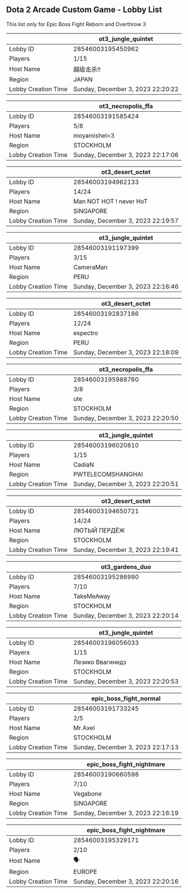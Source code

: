 ## Dota 2 Arcade Custom Game - Lobby List

This list only for Epic Boss Fight Reborn and Overthrow 3

|  | ot3_jungle_quintet |
| ------ | ------ |
| Lobby ID | 28546003195450962 |
| Players | 1/15 |
| Host Name | 越级击杀!! |
| Region | JAPAN |
| Lobby Creation Time | Sunday, December 3, 2023 22:20:22 |


|  | ot3_necropolis_ffa |
| ------ | ------ |
| Lobby ID | 28546003191585424 |
| Players | 5/8 |
| Host Name | moyamishel<3 |
| Region | STOCKHOLM |
| Lobby Creation Time | Sunday, December 3, 2023 22:17:06 |


|  | ot3_desert_octet |
| ------ | ------ |
| Lobby ID | 28546003194962133 |
| Players | 14/24 |
| Host Name | Man NOT HOT ! never HoT |
| Region | SINGAPORE |
| Lobby Creation Time | Sunday, December 3, 2023 22:19:57 |


|  | ot3_jungle_quintet |
| ------ | ------ |
| Lobby ID | 28546003191197399 |
| Players | 3/15 |
| Host Name | CameraMan |
| Region | PERU |
| Lobby Creation Time | Sunday, December 3, 2023 22:16:46 |


|  | ot3_desert_octet |
| ------ | ------ |
| Lobby ID | 28546003192837186 |
| Players | 12/24 |
| Host Name | espectro |
| Region | PERU |
| Lobby Creation Time | Sunday, December 3, 2023 22:18:09 |


|  | ot3_necropolis_ffa |
| ------ | ------ |
| Lobby ID | 28546003195988760 |
| Players | 3/8 |
| Host Name | ute |
| Region | STOCKHOLM |
| Lobby Creation Time | Sunday, December 3, 2023 22:20:50 |


|  | ot3_jungle_quintet |
| ------ | ------ |
| Lobby ID | 28546003196020810 |
| Players | 1/15 |
| Host Name | CadiaN |
| Region | PWTELECOMSHANGHAI |
| Lobby Creation Time | Sunday, December 3, 2023 22:20:51 |


|  | ot3_desert_octet |
| ------ | ------ |
| Lobby ID | 28546003194650721 |
| Players | 14/24 |
| Host Name | ЛЮТЫЙ ПЕРДЁЖ |
| Region | STOCKHOLM |
| Lobby Creation Time | Sunday, December 3, 2023 22:19:41 |


|  | ot3_gardens_duo |
| ------ | ------ |
| Lobby ID | 28546003195286990 |
| Players | 7/10 |
| Host Name | TakeMeAway |
| Region | STOCKHOLM |
| Lobby Creation Time | Sunday, December 3, 2023 22:20:14 |


|  | ot3_jungle_quintet |
| ------ | ------ |
| Lobby ID | 28546003196056033 |
| Players | 1/15 |
| Host Name | Лезико Ввагинидз |
| Region | STOCKHOLM |
| Lobby Creation Time | Sunday, December 3, 2023 22:20:53 |


|  | epic_boss_fight_normal |
| ------ | ------ |
| Lobby ID | 28546003191733245 |
| Players | 2/5 |
| Host Name | Mr.Axel |
| Region | STOCKHOLM |
| Lobby Creation Time | Sunday, December 3, 2023 22:17:13 |


|  | epic_boss_fight_nightmare |
| ------ | ------ |
| Lobby ID | 28546003190660598 |
| Players | 7/10 |
| Host Name | Vegabone |
| Region | SINGAPORE |
| Lobby Creation Time | Sunday, December 3, 2023 22:16:19 |


|  | epic_boss_fight_nightmare |
| ------ | ------ |
| Lobby ID | 28546003195329171 |
| Players | 2/10 |
| Host Name | 🗣 |
| Region | EUROPE |
| Lobby Creation Time | Sunday, December 3, 2023 22:20:16 |


